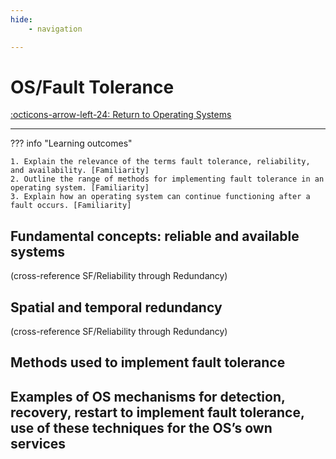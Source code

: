 ```yaml
---
hide:
    - navigation 

---
```

# OS/Fault Tolerance

[:octicons-arrow-left-24: Return to Operating Systems](/Knowledge-Notebook/Operating-Systems/)

---

??? info "Learning outcomes"

    1. Explain the relevance of the terms fault tolerance, reliability, and availability. [Familiarity]
    2. Outline the range of methods for implementing fault tolerance in an operating system. [Familiarity]
    3. Explain how an operating system can continue functioning after a fault occurs. [Familiarity]

## Fundamental concepts: reliable and available systems

(cross-reference SF/Reliability through Redundancy)

## Spatial and temporal redundancy

(cross-reference SF/Reliability through Redundancy)

## Methods used to implement fault tolerance

## Examples of OS mechanisms for detection, recovery, restart to implement fault tolerance, use of these techniques for the OS’s own services
